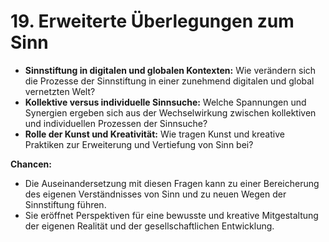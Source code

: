 # 19. Erweiterte Überlegungen zum Sinn

- **Sinnstiftung in digitalen und globalen Kontexten:** Wie verändern sich die Prozesse der Sinnstiftung in einer zunehmend digitalen und global vernetzten Welt?
- **Kollektive versus individuelle Sinnsuche:** Welche Spannungen und Synergien ergeben sich aus der Wechselwirkung zwischen kollektiven und individuellen Prozessen der Sinnsuche?
- **Rolle der Kunst und Kreativität:** Wie tragen Kunst und kreative Praktiken zur Erweiterung und Vertiefung von Sinn bei?

**Chancen:**

- Die Auseinandersetzung mit diesen Fragen kann zu einer Bereicherung des eigenen Verständnisses von Sinn und zu neuen Wegen der Sinnstiftung führen.
- Sie eröffnet Perspektiven für eine bewusste und kreative Mitgestaltung der eigenen Realität und der gesellschaftlichen Entwicklung.
